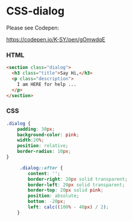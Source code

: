 # CSS-dialog

Please see Codepen:

https://codepen.io/K-SY/pen/gOmwdqE

### HTML

``` html
<section class="dialog">
  <h3 class="title">Say Hi,</h3>
  <p class="description">
    I am HERE for help ...
  </p>
</section>

```

### CSS
```css
.dialog {
    padding: 30px;
    background-color: pink;
    width:20%;
    position: relative;
    border-radius: 10px;
}

     .dialog::after {
        content: '';
        border-right: 20px solid transparent;
        border-left: 20px solid transparent;
        border-top: 20px solid pink;
        position: absolute;
        bottom: -20px;
        left: calc((100% - 40px) / 2);
    }
```

